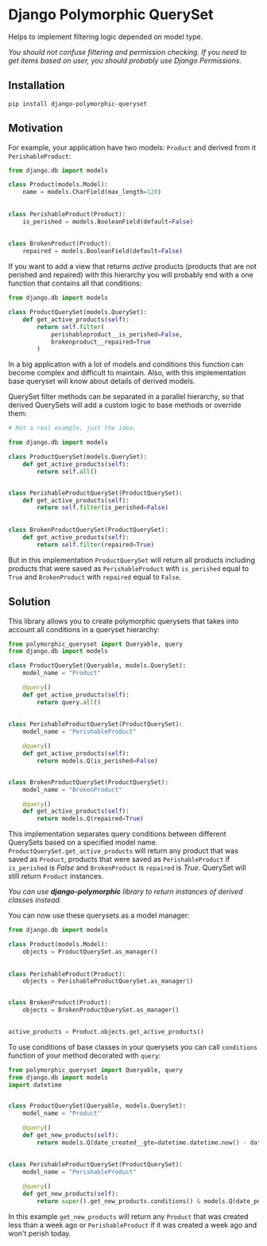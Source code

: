 # Django Polymorphic QuerySet
Helps to implement filtering logic depended on model type.

*You should not confuse filtering and permission checking. If you need to get items based on user, you should probably
use Django Permissions.*

## Installation
`pip install django-polymorphic-queryset`

## Motivation

For example, your application have two models: `Product` and derived from it `PerishableProduct`:

```python
from django.db import models

class Product(models.Model):
    name = models.CharField(max_length=120)
    
    
class PerishableProduct(Product):
    is_perished = models.BooleanField(default=False)
    
    
class BrokenProduct(Product):
    repaired = models.BooleanField(default=False)

```

If you want to add a view that returns *active* products (products that are not perished and repaired) with 
this hierarchy you will probably end with a one function that contains all that conditions:

```python
from django.db import models

class ProductQuerySet(models.QuerySet):
    def get_active_products(self):
        return self.filter(
            perishableproduct__is_perished=False,
            brokenproduct__repaired=True
        )
```

In a big application with a lot of models and conditions this function can become complex and difficult to maintain.
Also, with this implementation base queryset will know about details of derived models.

QuerySet filter methods can be separated in a parallel hierarchy, so that derived QuerySets will add a custom logic 
to base methods or override them:

```python
# Not a real example, just the idea.

from django.db import models

class ProductQuerySet(models.QuerySet):
    def get_active_products(self):
        return self.all()


class PerishableProductQuerySet(ProductQuerySet):
    def get_active_products(self):
        return self.filter(is_perished=False)
        
        
class BrokenProductQuerySet(ProductQuerySet):
    def get_active_products(self):
        return self.filter(repaired=True)
``` 

But in this implementation `ProductQuerySet` will return all products including products that were saved
as `PerishableProduct` with `is_perished` equal to `True` and `BrokenProduct` with `repaired` equal to `False`. 

## Solution
This library allows you to create polymorphic querysets that takes into account all conditions in a queryset 
hierarchy:
```python
from polymorphic_queryset import Queryable, query
from django.db import models

class ProductQuerySet(Queryable, models.QuerySet):
    model_name = "Product"

    @query()
    def get_active_products(self):
        return query.all()
      
        
class PerishableProductQuerySet(ProductQuerySet):
    model_name = "PerishableProduct"

    @query()
    def get_active_products(self):
        return models.Q(is_perished=False)


class BrokenProductQuerySet(ProductQuerySet):
    model_name = "BrokenProduct"

    @query()
    def get_active_products(self):
        return models.Q(repaired=True)
```

This implementation separates query conditions between different QuerySets based on a specified model name.
`ProductQuerySet.get_active_products` will return any product that was saved as `Product`,
products that were saved as `PerishableProduct` if `is_perished` is *False* and `BrokenProduct` is `repaired` is *True*.
QuerySet will still return `Product` instances.

*You can use **django-polymorphic** library to return instances of derived classes instead.*

You can now use these querysets as a model manager:
```python
from django.db import models

class Product(models.Model):
    objects = ProductQuerySet.as_manager()
    
    
class PerishableProduct(Product):
    objects = PerishableProductQuerySet.as_manager()


class BrokenProduct(Product):
    objects = BrokenProductQuerySet.as_manager()
    

active_products = Product.objects.get_active_products()
```

To use conditions of base classes in your querysets you can call `conditions` function of your method decorated with `query`:
```python
from polymorphic_queryset import Queryable, query
from django.db import models
import datetime


class ProductQuerySet(Queryable, models.QuerySet):
    model_name = "Product"

    @query()
    def get_new_products(self):
        return models.Q(date_created__gte=datetime.datetime.now() - datetime.timedelta(weeks=1))
        

class PerishableProductQuerySet(ProductQuerySet):
    model_name = "PerishableProduct"
    
    @query()
    def get_new_products(self):
        return super().get_new_products.conditions() & models.Q(date_perished__lt=datetime.datetime.now())        
```

In this example `get_new_products` will return any `Product` that was created less than a week ago or 
`PerishableProduct` if it was created a week ago and won't perish today.
